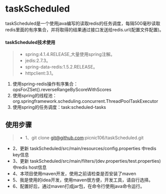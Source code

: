 # taskScheduled
taskScheduled是一个使用java编写的读取redis的任务调度，每隔500毫秒读取redis里面的有序集合，并将取得的结果通过接口发送给redis.url(配置文件配置)。

#### taskScheduled技术使用

> * spring:4.1.4.RELEASE,大量使用spring注解。
> * jedis:2.7.3。
> * spring-data-redis:1.5.2.RELEASE。
> * httpclient:3.1。

1. 使用spring-redis操作有序集合：opsForZSet().reverseRangeByScoreWithScores
2. 使用spring的线程池：org.springframework.scheduling.concurrent.ThreadPoolTaskExecutor
3. 使用spring的任务调度：task:scheduled-tasks

## 使用步骤
> * 1、git clone git@github.com:picnic106/taskScheduled.git
* 2、更新 taskScheduled/src/main/resources/config.properties 中redis key信息
* 3、更新 taskScheduled/src/main/filters/(dev.properties/test.properties) 中redis host信息
* 4、本项目使用maven开发，使用之前请检查是否安装了maven
* 5、我是使用的idea开发，使用maven很方便，开发工具，请自行选择。
* 6、配置好后，通过maven打成jar包，在命令行使用java命令运行。